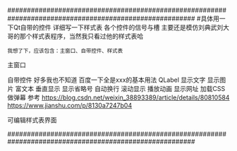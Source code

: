 ########################################################################################################
#具体用一下Qt自带的控件
	详细写一下样式表
	各个控件的信号与槽
	主要还是模仿刘典武刘大哥的那个样式表程序，当然我只看过他的样式表哈
	
	我想了下，应该包含：主窗口、自带控件、样式表   


主窗口

自带控件
	好多我也不知道 百度一下全是xxx的基本用法 
	QLabel	显示文字 显示图片 富文本 垂直显示 显示省略号 自动换行 滚动显示 播放动画 显示网址 加载CSS 做弹幕 
			参考 https://blog.csdn.net/weixin_38893389/article/details/80810584 https://www.jianshu.com/p/8130a7247b04

可编辑样式表界面   

########################################################################################################